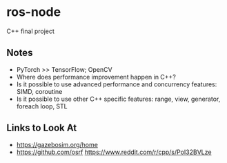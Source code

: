# ros-node
C++ final project

## Notes 

- PyTorch >> TensorFlow; OpenCV
- Where does performance improvement happen in C++?
- Is it possible to use advanced performance and concurrency features:
SIMD, coroutine
- Is it possible to use other C++ specific features:
range, view, generator, foreach loop, STL

## Links to Look At

- https://gazebosim.org/home
- https://github.com/osrf
https://www.reddit.com/r/cpp/s/PoI32BVLze
